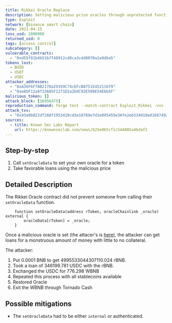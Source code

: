 ```yaml
---
title: Rikkei Oracle Replace
description: Setting malicious price oracles through unprotected functions
type: Exploit
network: [binance smart chain]
date: 2021-04-15
loss_usd: 1000000
returned_usd: 0
tags: [access control]
subcategory: []
vulnerable_contracts:
  - "0xd55f01b4b51b7f48912cd8ca3cdd8070a1a9dba5"
tokens_lost:
  - BUSD
  - USDT
  - USDC
attacker_addresses:
  - "0xA36F6F78B2170a29359C74cEFcB8751E452116f9"
  - "0xe6DF12a9f33605F2271D2a2DdC92E509E54E6b5F"
malicious_token: []
attack_block: [16956475]
reproduction_command: forge test --match-contract Exploit_Rikkei -vvv
attack_txs:
  - "0x93a9b022df260f1953420cd3e18789e7d1e095459e36fe2eb534918ed1687492"
sources:
  - title: Known Sec Labs Report
    url: https://knownseclab.com/news/625e865cf1c544005a4bdaf2
---
```


## Step-by-step

1. Call `setOracleData` to set your own oracle for a token
2. Take favorable loans using the malicious price

## Detailed Description

The Rikkei Oracle contract did not prevent someone from calling their `setOracleData` function.

```solidity
    function setOracleData(address rToken, oracleChainlink _oracle) external {
        oracleData[rToken] = _oracle;
    }
```

Once a malicious oracle is set (the attacer's is [here](https://bscscan.com/address/0xA36F6F78B2170a29359C74cEFcB8751E452116f9#code)), the attacker can get loans for a monstruous amount of money with little to no collateral.

The attacker:

1. Put 0.0001 BNB to get 4995533044307110.024 rBNB.
2. Took a loan of 346199.781 USDC with the rBNB.
3. Exchanged the USDC for 776.298 WBNB
4. Repeated this process with all stablecoins available
5. Restored Oracle
6. Exit the WBNB through Tornado Cash

## Possible mitigations

- The `setOracleData` had to be either `internal` or authenticated.
